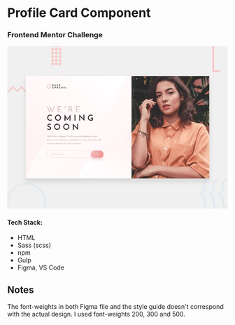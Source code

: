 # Profile Card Component
### Frontend Mentor Challenge

[![Desktop Design Preview](src/images/desktop-preview.jpg "Desktop Design Preview")](https://www.frontendmentor.io/challenges/base-apparel-coming-soon-page-5d46b47f8db8a7063f9331a0)

#### Tech Stack:

- HTML
- Sass (scss)
- npm
- Gulp
- Figma, VS Code

## Notes

The font-weights in both Figma file and the style guide doesn't correspond with the actual design. I used font-weights 200, 300 and 500.

